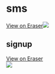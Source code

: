 # sms

[View on Eraser![](https://app.eraser.io/workspace/pcMyQONsc28r7rUTqRXt/preview?elements=XNGt0CpHHB6L4Qk5rccAUg&type=embed)](https://app.eraser.io/workspace/pcMyQONsc28r7rUTqRXt?elements=XNGt0CpHHB6L4Qk5rccAUg)

## signup

<a href="https://app.eraser.io/workspace/pcMyQONsc28r7rUTqRXt?elements=54Ic84XV_EkXOJ_7loke-g">View on Eraser<br /><img src="https://app.eraser.io/workspace/pcMyQONsc28r7rUTqRXt/preview?elements=54Ic84XV_EkXOJ_7loke-g&type=embed" /></a>
